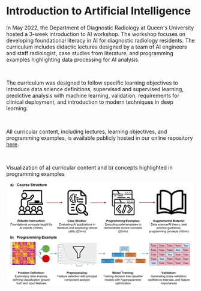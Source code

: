 # Introduction to Artificial Intelligence

In May 2022, the Department of Diagnostic Radiology at Queen's University hosted a 3-week introduction to AI workshop. The workshop focuses on developing foundational literacy in AI for diagnostic radiology residents. The curriculum includes didactic lectures designed by a team of AI engineers and staff radiologist, case studies from literature, and programming examples highlighting data processing for AI analysis.

<br>

The curriculum was designed to follow specific learning objectives to introduce data science definitions, supervised and supervised learning, predictive analysis with machine learning, validation, requirements for clinical deployment, and introduction to modern techniques in deep learning. 

<br>

All curricular content, including lectures, learning objectives, and programming examples, is available publicly hosted in our online repository [here](https://github.com/Queens-Radiology-Intro-To-AI/Intro-to-AI).

<br>

Visualization of a) curricular content and b) concepts highlighted in programming examples
<br>

![Curriculum](./Images/curriculum.PNG)